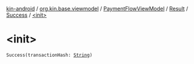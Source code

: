 [kin-android](../../../../index.md) / [org.kin.base.viewmodel](../../../index.md) / [PaymentFlowViewModel](../../index.md) / [Result](../index.md) / [Success](index.md) / [&lt;init&gt;](./-init-.md)

# &lt;init&gt;

`Success(transactionHash: `[`String`](https://kotlinlang.org/api/latest/jvm/stdlib/kotlin/-string/index.html)`)`